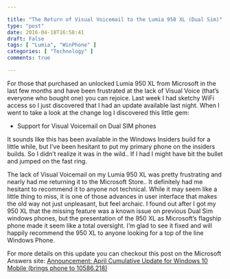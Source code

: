 ```yaml
---

title: "The Return of Visual Voicemail to the Lumia 950 XL (Dual Sim)"
type: "post"
date: 2016-04-18T16:58:41
draft: False
tags: [ "Lumia", "WinPhone" ]
categories: [ "Technology" ]
comments: true

---
```


<p>For those that purchased an unlocked Lumia 950 XL from Microsoft in the last few months and have been frustrated at the lack of Visual Voice (that’s everyone who bought one) you can rejoice. Last week I had sketchy WiFi access so I just discovered that I had an update available last night. When I went to take a look at the change log I discovered this little gem:</p>  <ul>   <li>Support for Visual Voicemail on Dual SIM phones </li> </ul>  <p>It sounds like this has been available in the Windows Insiders build for a little while, but I’ve been hesitant to put my primary phone on the insiders builds. So I didn’t realize it was in the wild.. If I had I might have bit the bullet and jumped on the fast ring.</p>  <p>The lack of Visual Voicemail on my Lumia 950 XL was pretty frustrating and nearly had me returning it to the Microsoft Store.. It definitely had me hesitant to recommend it to anyone not technical. While it may seem like a little thing to miss, it is one of those advances in user interface that makes the old way not just unpleasant, but feel archaic. I found out after I got my 950 XL that the missing feature was a known issue on previous Dual Sim windows phones, but the presentation of the 950 XL as Microsoft’s flagship phone made it seem like a total oversight. I’m glad to see it fixed and will happily recommend the 950 XL to anyone looking for a top of the line Windows Phone.</p>  <p>For more details on this update you can checkout this post on the Microsoft Answers site: <a href="http://answers.microsoft.com/en-us/mobiledevices/forum/mdlumia-mdupdate/announcement-april-cumulative-update-for-windows/bf3c485b-794a-4b60-b7a8-9edec3104b9d?auth=1" target="_blank">Announcement: April Cumulative Update for Windows 10 Mobile (brings phone to 10586.218)</a></p>
